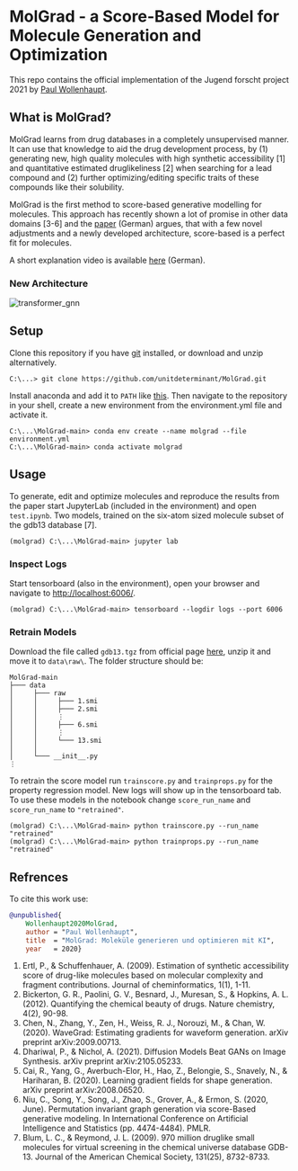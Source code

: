 # MolGrad - a Score-Based Model for Molecule Generation and Optimization

This repo contains the official implementation of the Jugend forscht project 2021 by [Paul Wollenhaupt](https://github.com/unitdeterminant).

## What is MolGrad?

MolGrad learns from drug databases in a completely unsupervised manner. It can use that knowledge to aid the drug development process, by (1) generating new, high quality molecules with high synthetic accessibility [1] and quantitative estimated druglikeliness [2] when searching for a lead compound and (2) further optimizing/editing specific traits of these compounds like their solubility.

MolGrad is the first method to score-based generative modelling for molecules. This approach has recently shown a lot of promise in other data domains [3-6] and the [paper](https://github.com/unitdeterminant/MolGrad/raw/main/paper.pdf) (German) argues, that with a few novel adjustments and a newly developed architecture, score-based is a perfect fit for molecules.

A short explanation video is available [here](https://vimeo.com/546206651) (German).

### New Architecture

![transformer_gnn](https://user-images.githubusercontent.com/77510444/118408622-af6d9780-b686-11eb-9d9e-4d7426c7c281.png)

## Setup

Clone this repository if you have [git](https://git-scm.com/book/en/v2/Getting-Started-Installing-Git) installed, or download and unzip alternatively.  

```console
C:\...> git clone https://github.com/unitdeterminant/MolGrad.git
```

Install anaconda and add it to `PATH` like [this](https://docs.anaconda.com/anaconda/install/). Then navigate to the repository in your shell, create a new environment from the environment.yml file and activate it.

```console
C:\...\MolGrad-main> conda env create --name molgrad --file environment.yml
C:\...\MolGrad-main> conda activate molgrad
```

## Usage

To generate, edit and optimize molecules and reproduce the results from the paper start JupyterLab (included in the environment) and open `test.ipynb`. Two models, trained on the six-atom sized molecule subset of the gdb13 database [7].

```console
(molgrad) C:\...\MolGrad-main> jupyter lab
```

### Inspect Logs

Start tensorboard (also in the environment), open your browser and navigate to [http://localhost:6006/](http://localhost:6006/).

```console
(molgrad) C:\...\MolGrad-main> tensorboard --logdir logs --port 6006
```

### Retrain Models

Download the file called `gdb13.tgz` from official page [here](https://gdb.unibe.ch/downloads/), unzip it and move it to `data\raw\`. The folder structure should be:

```console
MolGrad-main
├─── data
│     ├─── raw
│     │     ├─── 1.smi
│     │     ├─── 2.smi
│     │     ⋮
│     │     ├─── 6.smi
│     │     ⋮
│     │     └─── 13.smi
│     │
│     └─── __init__.py
⋮
```

To retrain the score model run `trainscore.py` and `trainprops.py` for the property regression model. New logs will show up in the tensorboard tab. To use these models in the notebook change `score_run_name` and `score_run_name` to `"retrained"`.

```console
(molgrad) C:\...\MolGrad-main> python trainscore.py --run_name "retrained"
(molgrad) C:\...\MolGrad-main> python trainprops.py --run_name "retrained"
```

## Refrences

To cite this work use:

```bibtex
@unpublished{
    Wollenhaupt2020MolGrad,
    author = "Paul Wollenhaupt",
    title  = "MolGrad: Moleküle generieren und optimieren mit KI",
    year   = 2020}
```

1. Ertl, P., & Schuffenhauer, A. (2009). Estimation of synthetic accessibility score of drug-like molecules based on molecular complexity and fragment contributions. Journal of cheminformatics, 1(1), 1-11.
2. Bickerton, G. R., Paolini, G. V., Besnard, J., Muresan, S., & Hopkins, A. L. (2012). Quantifying the chemical beauty of drugs. Nature chemistry, 4(2), 90-98.
3. Chen, N., Zhang, Y., Zen, H., Weiss, R. J., Norouzi, M., & Chan, W. (2020). WaveGrad: Estimating gradients for waveform generation. arXiv preprint arXiv:2009.00713.
4. Dhariwal, P., & Nichol, A. (2021). Diffusion Models Beat GANs on Image Synthesis. arXiv preprint arXiv:2105.05233.
5. Cai, R., Yang, G., Averbuch-Elor, H., Hao, Z., Belongie, S., Snavely, N., & Hariharan, B. (2020). Learning gradient fields for shape generation. arXiv preprint arXiv:2008.06520.
6. Niu, C., Song, Y., Song, J., Zhao, S., Grover, A., & Ermon, S. (2020, June). Permutation invariant graph generation via score-Based generative modeling. In International Conference on Artificial Intelligence and Statistics (pp. 4474-4484). PMLR.
7. Blum, L. C., & Reymond, J. L. (2009). 970 million druglike small molecules for virtual screening in the chemical universe database GDB-13. Journal of the American Chemical Society, 131(25), 8732-8733.
